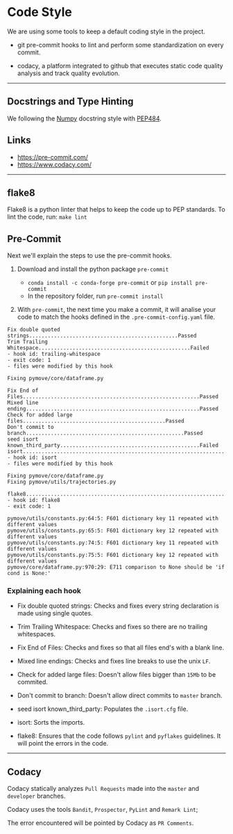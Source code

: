 # Code Style

We are using some tools to keep a default coding style in the project.
-   git pre-commit hooks to lint and perform some standardization
 on every commit.

-   codacy,  a platform integrated to github that executes static
 code quality analysis and track quality evolution.

---

## Docstrings and Type Hinting

We following the [Numpy](https://numpydoc.readthedocs.io/en/latest/format.html) docstring style with [PEP484](https://www.python.org/dev/peps/pep-0484/#abstract).


## Links
-   <https://pre-commit.com/>
-   <https://www.codacy.com/>

---

## flake8

Flake8 is a python linter that helps to keep the code up to PEP standards.
To lint the code, run: `make lint`

## Pre-Commit

Next we'll explain the steps to use the pre-commit hooks.

1.  Download and install the python package `pre-commit`
    -   `conda install -c conda-forge pre-commit` or `pip install pre-commit`
    -   In the repository folder, run `pre-commit install`

2.  With `pre-commit`, the next time you make a commit, it will analise
 your code to match the hooks defined in the `.pre-commit-config.yaml` file.
```text
Fix double quoted strings................................................Passed
Trim Trailing Whitespace.................................................Failed
- hook id: trailing-whitespace
- exit code: 1
- files were modified by this hook

Fixing pymove/core/dataframe.py

Fix End of Files.........................................................Passed
Mixed line ending........................................................Passed
Check for added large files..............................................Passed
Don't commit to branch...................................................Passed
seed isort known_third_party.............................................Failed
isort....................................................................Failed
- hook id: isort
- files were modified by this hook

Fixing pymove/core/dataframe.py
Fixing pymove/utils/trajectories.py

flake8...................................................................Failed
- hook id: flake8
- exit code: 1

pymove/utils/constants.py:64:5: F601 dictionary key 11 repeated with different values
pymove/utils/constants.py:65:5: F601 dictionary key 12 repeated with different values
pymove/utils/constants.py:74:5: F601 dictionary key 11 repeated with different values
pymove/utils/constants.py:75:5: F601 dictionary key 12 repeated with different values
pymove/core/dataframe.py:970:29: E711 comparison to None should be 'if cond is None:'

```

### Explaining each hook

-   Fix double quoted strings: Checks and fixes every string declaration
 is made using single quotes.

-   Trim Trailing Whitespace: Checks and fixes so there are no
 trailing whitespaces.

-   Fix End of Files: Checks and fixes so that all files end's
 with a blank line.

-   Mixed line endings: Checks and fixes line breaks to use the unix `LF`.

-   Check for added large files: Doesn't allow files bigger than `15Mb`
 to be commited.

-   Don't commit to branch: Doesn't allow direct commits to `master` branch.

-   seed isort known_third_party: Populates the `.isort.cfg` file.

-   isort: Sorts the imports.

-   flake8: Ensures that the code follows `pylint` and `pyflakes` guidelines.
 It will point the errors in the code.

---

## Codacy

Codacy statically analyzes `Pull Requests` made into the `master` and `developer` branches.

Codacy uses the tools `Bandit`, `Prospector`, `PyLint` and `Remark Lint`;

The error encountered will be pointed by Codacy as `PR Comments`.
